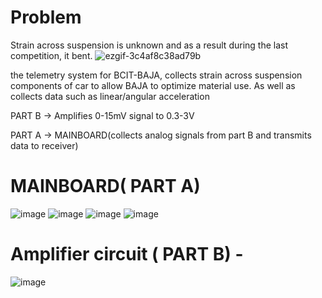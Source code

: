 # Problem 
Strain across suspension is unknown and as a result during the last competition, it bent.
![ezgif-3c4af8c38ad79b](https://github.com/user-attachments/assets/8fe03ef1-5886-4e94-b8d6-ccf3dc3e0c9c)


the telemetry system for BCIT-BAJA, collects strain across suspension components of car to allow BAJA to optimize material use.
As well as collects data such as linear/angular acceleration

PART B -> Amplifies 0-15mV signal to 0.3-3V

PART A -> MAINBOARD(collects analog signals from part B and transmits data to receiver)


# MAINBOARD( PART A)


![image](https://github.com/user-attachments/assets/dc81cf34-a69d-406f-8c19-f821d3af4d6a)
![image](https://github.com/user-attachments/assets/468851e0-d970-4809-af6d-eac6403165c4)
![image](https://github.com/user-attachments/assets/9414f8d5-4f52-4e46-ae3c-9da4bbf92fe5)
![image](https://github.com/user-attachments/assets/f3b23432-61bd-4f30-b635-6123515789b7)

# Amplifier circuit ( PART B) - 
![image](https://github.com/user-attachments/assets/a1db2386-22c9-4d49-882a-4685fd6d1d30)
